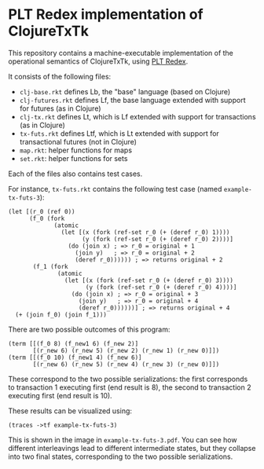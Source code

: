 # PLT Redex implementation of ClojureTxTk

This repository contains a machine-executable implementation of the operational semantics of ClojureTxTk, using [PLT Redex][plt-redex].

[plt-redex]: https://redex.racket-lang.org/

It consists of the following files:
* `clj-base.rkt` defines Lb, the "base" language (based on Clojure)
* `clj-futures.rkt` defines Lf, the base language extended with support for futures (as in Clojure)
* `clj-tx.rkt` defines Lt, which is Lf extended with support for transactions (as in Clojure)
* `tx-futs.rkt` defines Ltf, which is Lt extended with support for transactional futures (not in Clojure)
* `map.rkt`: helper functions for maps
* `set.rkt`: helper functions for sets

Each of the files also contains test cases.

For instance, `tx-futs.rkt` contains the following test case (named `example-tx-futs-3`):

    (let [(r_0 (ref 0))
          (f_0 (fork
                 (atomic
                   (let [(x (fork (ref-set r_0 (+ (deref r_0) 1))))
                         (y (fork (ref-set r_0 (+ (deref r_0) 2))))]
                     (do (join x) ; => r_0 = original + 1
                       (join y)   ; => r_0 = original + 2
                       (deref r_0)))))) ; => returns original + 2
           (f_1 (fork
                  (atomic
                    (let [(x (fork (ref-set r_0 (+ (deref r_0) 3))))
                          (y (fork (ref-set r_0 (+ (deref r_0) 4))))]
                      (do (join x) ; => r_0 = original + 3
                        (join y)   ; => r_0 = original + 4
                        (deref r_0))))))] ; => returns original + 4
      (+ (join f_0) (join f_1)))

There are two possible outcomes of this program:

    (term [[(f_0 8) (f_new1 6) (f_new 2)]
           [(r_new 6) (r_new 5) (r_new 2) (r_new 1) (r_new 0)]])
    (term [[(f_0 10) (f_new1 4) (f_new 6)]
           [(r_new 6) (r_new 5) (r_new 4) (r_new 3) (r_new 0)]])

These correspond to the two possible serializations: the first corresponds to transaction 1 executing first (end result is 8), the second to transaction 2 executing first (end result is 10).

These results can be visualized using:

    (traces ->tf example-tx-futs-3)

This is shown in the image in `example-tx-futs-3.pdf`. You can see how different interleavings lead to different intermediate states, but they collapse into two final states, corresponding to the two possible serializations.
